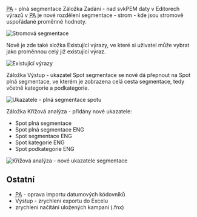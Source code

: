﻿---
categories: [fenix]
layout: fenix
---

<abbr title="Postanalýza">PA</abbr> - plná segmentace
Záložka Zadání - nad svkPEM daty v Editorech výrazů v <abbr title="Postanalýza">PA</abbr> je nové rozdělení segmentace - strom - kde jsou stromově uspořádané proměnné hodnoty.

![Stromová segmentace]({{site.url}}/data/segmentacestrom.png "Stromová segmentace")

Nově je zde také složka Existující výrazy, ve které si uživatel může vybrat jako proměnnou celý již existující výraz.

![Existující výrazy]({{site.url}}/data/existujicivyrazy.png "Existující výrazy")

Záložka Výstup - ukazatel Spot segmentace se nově dá přepnout na Spot plná segmentace, ve kterém je zobrazena celá cesta segmentace, tedy včetně kategorie a podkategorie.

![Ukazatele - plná segmentace spotu]({{site.url}}/data/vystupplnasegmentace.png "Ukazatele - plná segmentace spotu")

Záložka Křížová analýza - přidány nové ukazatele:
<ul>
<li>Spot plná segmentace</li>
<li>Spot plná segmentace ENG</li>
<li>Spot segmentace ENG</li>
<li>Spot kategorie ENG</li>
<li>Spot podkategorie ENG</li>
</ul>

![Křížová analýza - nové ukazatele segmentace]({{site.url}}/data/krizovaplnasegmentace.png "Křížová analýza - nové ukazatele segmentace")
 
## Ostatní
<ul>
<li><abbr title="Postanalýza">PA</abbr> - oprava importu datumových kódovníků</li>
<li>Výstup - zrychlení exportu do Excelu</li>
<li>zrychlení načítání uložených kampaní (.fnx)</li>
</ul>
